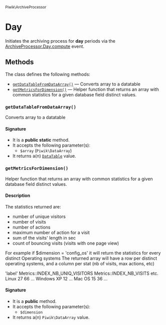 <small>Piwik\ArchiveProcessor</small>

Day
===

Initiates the archiving process for **day** periods via the [ArchiveProcessor.Day.compute](#) event.


Methods
-------

The class defines the following methods:

- [`getDataTableFromDataArray()`](#getDataTableFromDataArray) &mdash; Converts array to a datatable
- [`getMetricsForDimension()`](#getMetricsForDimension) &mdash; Helper function that returns an array with common statistics for a given database field distinct values.

<a name="getdatatablefromdataarray" id="getdatatablefromdataarray"></a>
### `getDataTableFromDataArray()`

Converts array to a datatable

#### Signature

- It is a **public static** method.
- It accepts the following parameter(s):
    - `$array` (`Piwik\DataArray`)
- It returns a(n) [`DataTable`](../../Piwik/DataTable.md) value.

<a name="getmetricsfordimension" id="getmetricsfordimension"></a>
### `getMetricsForDimension()`

Helper function that returns an array with common statistics for a given database field distinct values.

#### Description

The statistics returned are:
 - number of unique visitors
 - number of visits
 - number of actions
 - maximum number of action for a visit
 - sum of the visits' length in sec
 - count of bouncing visits (visits with one page view)

For example if $dimension = 'config_os' it will return the statistics for every distinct Operating systems
The returned array will have a row per distinct operating systems,
and a column per stat (nb of visits, max  actions, etc)

'label'    Metrics::INDEX_NB_UNIQ_VISITORS    Metrics::INDEX_NB_VISITS    etc.
Linux    27    66    ...
Windows XP    12    ...
Mac OS    15    36    ...

#### Signature

- It is a **public** method.
- It accepts the following parameter(s):
    - `$dimension`
- It returns a(n) `Piwik\DataArray` value.

